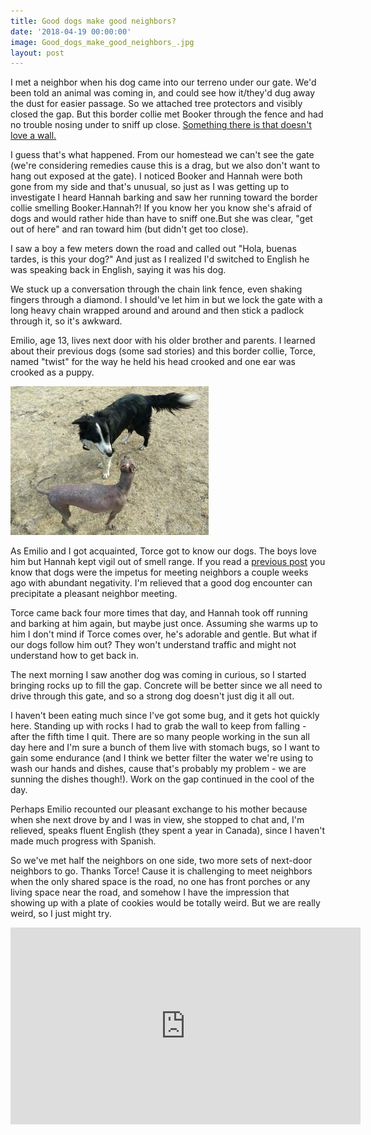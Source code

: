 ```yaml
---
title: Good dogs make good neighbors?
date: '2018-04-19 00:00:00'
image: Good_dogs_make_good_neighbors_.jpg
layout: post
---
```


I met a neighbor when his dog came into our terreno under our gate. We'd been told an animal was coming in, and could see how it/they'd dug away the dust for easier passage. So we attached tree protectors and visibly closed the gap. But this border collie met Booker through the fence and had no trouble nosing under to sniff up close. [Something there is that doesn't love a wall.](https://www.poetryfoundation.org/poems/44266/mending-wall)

I guess that's what happened. From our homestead we can't see the gate (we're considering remedies cause this is a drag, but we also don't want to hang out exposed at the gate). I noticed Booker and Hannah were both gone from my side and that's unusual, so just as I was getting up to investigate I heard Hannah barking and saw her running toward the border collie smelling Booker.Hannah?! If you know her you know she's afraid of dogs and would rather hide than have to sniff one.But she was clear, "get out of here" and ran toward him (but didn't get too close).

I saw a boy a few meters down the road and called out "Hola, buenas tardes, is this your dog?" And just as I realized I'd switched to English he was speaking back in English, saying it was his dog.

We stuck up a conversation through the chain link fence, even shaking fingers through a diamond. I should've let him in but we lock the gate with a long heavy chain wrapped around and around and then stick a padlock through it, so it's awkward.

Emilio, age 13, lives next door with his older brother and parents. I learned about their previous dogs (some sad stories) and this border collie, Torce, named "twist" for the way he held his head crooked and one ear was crooked as a puppy.

[![](/images/max_torce_.jpg)](/images/max_torce.jpg)

As Emilio and I got acquainted, Torce got to know our dogs. The boys love him but Hannah kept vigil out of smell range.
If you read a [previous post](http://www.annalisagross.com/home/everyone-is-wrong) you know that dogs were the impetus for meeting neighbors a couple weeks ago with abundant negativity. I'm relieved that a good dog encounter can precipitate a pleasant neighbor meeting.

Torce came back four more times that day, and Hannah took off running and barking at him again, but maybe just once.
Assuming she warms up to him I don't mind if Torce comes over, he's adorable and gentle. But what if our dogs follow him out? They won't understand traffic and might not understand how to get back in.

The next morning I saw another dog was coming in curious, so I started bringing rocks up to fill the gap. Concrete will be better since we all need to drive through this gate, and so a strong dog doesn't just dig it all out.

I haven't been eating much since I've got some bug, and it gets hot quickly here. Standing up with rocks I had to grab the wall to keep from falling - after the fifth time I quit. There are so many people working in the sun all day here and I'm sure a bunch of them live with stomach bugs, so I want to gain some endurance (and I think we better filter the water we're using to wash our hands and dishes, cause that's probably my problem - we are sunning the dishes though!). Work on the gap continued in the cool of the day.

Perhaps Emilio recounted our pleasant exchange to his mother because when she next drove by and I was in view, she stopped to chat and, I'm relieved, speaks fluent English (they spent a year in Canada), since I haven't made much progress with Spanish.

So we've met half the neighbors on one side, two more sets of next-door neighbors to go. Thanks Torce! Cause it is challenging to meet neighbors when the only shared space is the road, no one has front porches or any living space near the road, and somehow I have the impression that showing up with a plate of cookies would be totally weird. But we are really weird, so I just might try.

<iframe width="560" height="315" src="https://www.youtube.com/embed/d6xuMiP85KA" frameborder="0" allow="autoplay; encrypted-media" allowfullscreen></iframe>